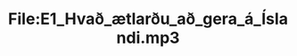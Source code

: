 ---
title: File:E1_Hvað_ætlarðu_að_gera_á_Íslandi.mp3
recording of: Hvað ætlarðu að gera á Íslandi?
reading speed: slow
speaker: E
license: CC0
---
